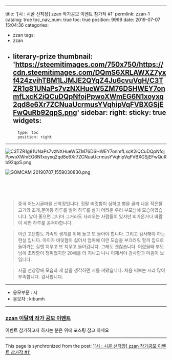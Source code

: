 
---
title: '[시 : 시골 선착장]  zzan  작가공모 이벤트 참가작 #1'
permlink: zzan-1
catalog: true
toc_nav_num: true
toc: true
position: 9999
date: 2019-07-07 15:04:36
categories:
- zzan
tags:
- zzan
- literary-prize
thumbnail: 'https://steemitimages.com/750x750/https://cdn.steemitimages.com/DQmS6XRLAWXZ7yxf424zvihTBM1LJMJE2QYqZ4Ju6cvuVgH/C3TZR1g81UNaPs7vzNXHueW5ZM76DSHWEY7onmfLxcK2iQCuDQpNfojPpwoXWmEG6N1xoyxq2qd8e6Xr7ZCNuaUcrmusYVqhipVqFVBXGSjEFwQuRb92qpS.png'
sidebar:
    right:
        sticky: true
widgets:
    -
        type: toc
        position: right
---


![C3TZR1g81UNaPs7vzNXHueW5ZM76DSHWEY7onmfLxcK2iQCuDQpNfojPpwoXWmEG6N1xoyxq2qd8e6Xr7ZCNuaUcrmusYVqhipVqFVBXGSjEFwQuRb92qpS.png](https://steemitimages.com/750x750/https://cdn.steemitimages.com/DQmS6XRLAWXZ7yxf424zvihTBM1LJMJE2QYqZ4Ju6cvuVgH/C3TZR1g81UNaPs7vzNXHueW5ZM76DSHWEY7onmfLxcK2iQCuDQpNfojPpwoXWmEG6N1xoyxq2qd8e6Xr7ZCNuaUcrmusYVqhipVqFVBXGSjEFwQuRb92qpS.png)

![GOMCAM 20190707_1559030830.png](https://cdn.steemitimages.com/DQmR5ivubyWVom1uCgsbiwzRhm4yrvYFiHqwzwvh1Uaiakj/GOMCAM%2020190707_1559030830.png)

<br>
<br>
<br>

> 중국 어느시골마을 선착장입니다.
정말 비릿함이 심하고 뻘을 골라 나온 작은물고기와 조개,문어등
하루를 벌어 하루를 살기 어려운 우리 부모님에 모습이였습니다.
날이 좋으면 그나마 그거라도 사러오는 사람들이 있지만
비가온거나 바람이 세면 하루를 공쳐야합니다.

>이런 고단함도 가족의 생계를 위해 돌고 또 돌아야 합니다.
그리고 감사해야 하는 현실 입니다.
아이가 비릿함이 싫어서 엄마에 이런 모습을 부끄러워 할까
집으로 돌아가는 길엔 지우고 또 지우고 돌아갑니다.
그래도 괜찮습니다. 어렸을때 부모님에 초라함이 챙피했지만
20해를 더 지나고 나니 이제서야 감사함과 마음이 보입니다.

>시골 선창장에 모습과 제 삶을 생각하면 시를 써봤습니다. 
처음 써보는 시라 많이 부족합니다.
감사합니다.   


---
- 응모부문 :  시
- 응모자 : kibumh 


---- 
### [zzan 이달의 작가 공모 이벤트](https://www.steemzzang.com/zzan/@zzan.admin/624ymg-zzan)
이벤트 참가하고자 하시는 분은 위에 포스팅 참고 하세요

- - -

This page is synchronized from the post: ['[시 : 시골 선착장]  zzan  작가공모 이벤트 참가작 #1'](https://steemit.com/@kibumh/zzan-1)
